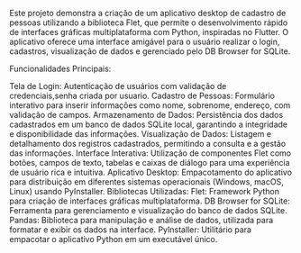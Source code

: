 Este projeto demonstra a criação de um aplicativo desktop de cadastro de pessoas utilizando a biblioteca Flet, que permite o desenvolvimento rápido de interfaces gráficas multiplataforma com Python, inspiradas no Flutter. O aplicativo oferece uma interface amigável para o usuário realizar o login, cadastros, visualização de dados e gerenciado pelo DB Browser for SQLite.

Funcionalidades Principais:

Tela de Login: Autenticação de usuários com validação de credenciais,senha criada por usuario.
Cadastro de Pessoas: Formulário interativo para inserir informações como nome, sobrenome, endereço, com validação de campos.
Armazenamento de Dados: 
Persistência dos dados cadastrados em um banco de dados SQLite local, garantindo a integridade e disponibilidade das informações.
Visualização de Dados:
Listagem e detalhamento dos registros cadastrados, permitindo a consulta e a gestão das informações.
Interface Interativa:
Utilização de componentes Flet como botões, campos de texto, tabelas e caixas de diálogo para uma experiência de usuário rica e intuitiva.
Aplicativo Desktop:
Empacotamento do aplicativo para distribuição em diferentes sistemas operacionais (Windows, macOS, Linux) usando PyInstaller.
Bibliotecas Utilizadas:
Flet: Framework Python para criação de interfaces gráficas multiplataforma.
DB Browser for SQLite: Ferramenta para gerenciamento e visualização do banco de dados SQLite.
Pandas: Biblioteca para manipulação e análise de dados, utilizada para formatar e exibir os dados na interface.
PyInstaller: Utilitário para empacotar o aplicativo Python em um executável único.
